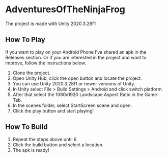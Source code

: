# AdventuresOfTheNinjaFrog
 
The project is made with Unity 2020.3.28f1

## How To Play
If you want to play on your Android Phone I've shared an apk in the Releases section. Or if you are interested in the project and want to improve, follow the instructions below.

1. Clone the project.
2. Open Unity Hub, click the open button and locate the project.
3. You can use Unity 2020.3.28f1 or newer versions of Unity.
4. In Unity select File > Build Settings > Android and click switch platform.
5. After that select the 1080x1920 Landscape Aspect Ratio in the Game Tab.
6. In the scenes folder, select StartScreen scene and open.
7. Click the play button and start playing!

## How To Build
1. Repeat the steps above until 6
2. Click the build button and select a location.
3. The apk is ready!
